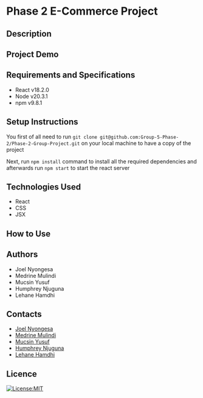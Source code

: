 # Phase 2 E-Commerce Project

## Description


## Project Demo


## Requirements and Specifications

* React v18.2.0
* Node v20.3.1
* npm v9.8.1

## Setup Instructions

You first of all need to run `git clone git@github.com:Group-5-Phase-2/Phase-2-Group-Project.git` on your local machine to have a copy of the project

Next, run `npm install` command to install all the required dependencies and afterwards run `npm start` to start the react server

## Technologies Used

* React
* CSS
* JSX



## How to Use


## Authors
* Joel Nyongesa
* Medrine Mulindi
* Mucsin Yusuf
* Humphrey Njuguna
* Lehane Hamdhi


## Contacts
* [Joel Nyongesa](https://github.com/joelnyongesa)
* [Medrine Mulindi](https://github.com/Mulindi123)
* [Mucsin Yusuf](https://github.com/muxsinyusuf)
* [Humphrey Njuguna](https://github.com/Humphreynguguna)
* [Lehane Hamdhi](https://github.com/Lehane-P)


## Licence

[![License:MIT](https://img.shields.io/badge/License-MIT-yellow.svg)](https://opensource.org/licenses/MIT)